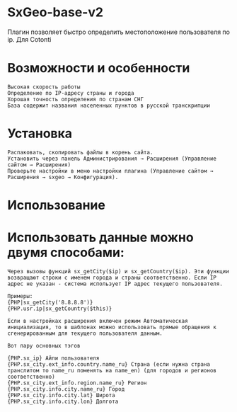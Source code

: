 # SxGeo-base-v2
Плагин позволяет быстро определить местоположение пользователя по ip. Для Cotonti

# Возможности и особенности

    Высокая скорость работы
    Определение по IP-адресу страны и города
    Хорошая точность определения по странам СНГ
    База содержит названия населенных пунктов в русской транскрипции

# Установка

    Распаковать, скопировать файлы в корень сайта.
    Установить через панель Администрирования → Расширения (Управление сайтом → Расширения)
    Проверьте настройки в меню настройки плагина (Управление сайтом → Расширения → sxgeo → Конфигурация).

# Использование

# Использовать данные можно двумя способами:

    Через вызовы функций sx_getCity($ip) и sx_getCountry($ip). Эти функции возвращают строки с именем города и страны соответственно. Если IP адрес не указан - система использует IP адрес текущего пользователя.

    Примеры:
    {PHP|sx_getCity('8.8.8.8')}
    {PHP.usr.ip|sx_getCountry($this)}

    Если в настройках расширения включен режим Автоматическая инициализация, то в шаблонах можно использовать прямые обращения к сгенерированным для текущего пользователя данным.

    Вот пару основных тэгов

    {PHP.sx_ip} Айпи пользователя
    {PHP.sx_city.ext_info.country.name_ru} Страна (если нужна страна транслитом то name_ru поменять на name_en) (для городов и регионов соответственно)
    {PHP.sx_city.ext_info.region.name_ru} Регион
    {PHP.sx_city.info.city.name_ru} Город
    {PHP.sx_city.info.city.lat} Широта
    {PHP.sx_city.info.city.lon} Долгота
